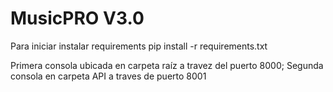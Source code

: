 # MusicPRO V3.0

Para iniciar instalar requirements
pip install -r requirements.txt

Primera consola ubicada en carpeta raíz a travez del puerto 8000;
Segunda consola en carpeta API a traves de puerto 8001


